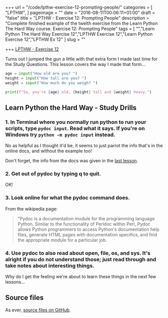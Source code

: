 +++
url = "/code/lpthw-exercise-12-prompting-people/"
categories = [
  "LPTHW",
]
pageimage = ""
date = "2016-08-11T00:06:11+01:00"
draft = "false"
title = "LPTHW - Exercise 12: Prompting People"
description = "Complete finished example of the twelth exercise from the Learn Python The Hard Way course. Exercise 12: Prompting People"
tags = [
  "","Learn Python The Hard Way Exercise 12","LPTHW Exercise 12","Learn Python Exercise 12","LPTHW Ex 12"
]
slug = ""

+++
[LPTHW - Exercise 12](http://learnpythonthehardway.org/book/ex12.html)

Turns out I jumped the gun a little with that extra form I made last time for the Study Questions. This lesson covers the way I made that form...

```python
age = input("How old are you? ")
height = input("How tall are you? ")
weight = input("How much do you weigh? ")

print(f"So, you're {age} old, {height} tall and {weight} heavy.")
```

## Learn Python the Hard Way - Study Drills

### 1. In Terminal where you normally run python to run your scripts, type `pydoc input`. Read what it says. If you're on Windows try `python -m pydoc input` instead.

No as helpful as I thought it'd be, it seems to just parrot the info that's in the online docs, and without the example too!

Don't forget, the info from the docs was given in the [last lesson](/code/lpthw-exercise-11-asking-questions/#1-go-online-and-find-out-what-python-s-input-does).

### 2. Get out of pydoc by typing q to quit.

OK!

### 3. Look online for what the pydoc command does.

From the wikipedia page:

> "Pydoc is a documentation module for the programming language Python. Similar to the functionality of Perldoc within Perl, Pydoc allows Python programmers to access Python's documentation help files, generate HTML pages with documentation specifics, and find the appropriate module for a particular job.

### 4. Use pydoc to also read about open, file, os, and sys. It's alright if you do not understand those; just read through and take notes about interesting things.

Why do I get the feeling we're about to learn these things in the next few lessons...

## Source files

As ever, [source files on GitHub](https://github.com/josharcheruk/LPTHW).
